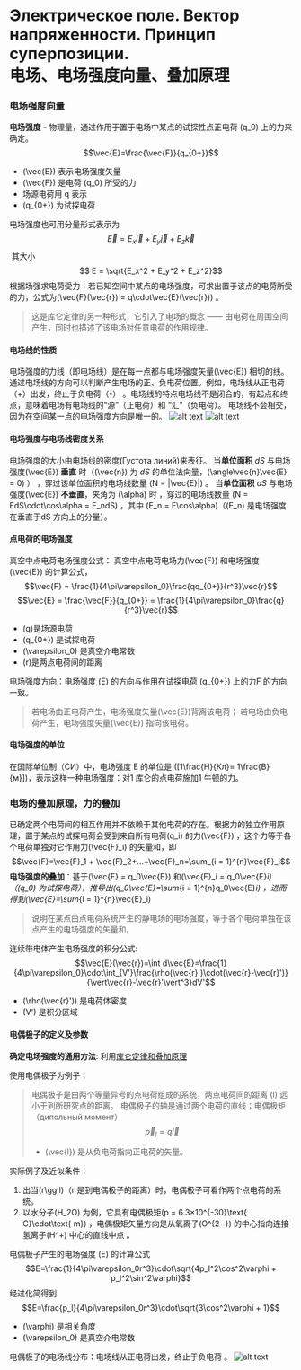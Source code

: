 # Электрическое поле. Вектор напряженности. Принцип суперпозиции. <br> 电场、电场强度向量、叠加原理

### 电场强度向量
**电场强度** - 物理量，通过作用于置于电场中某点的试探性点正电荷 \(q_0\) 上的力来确定。
$$\vec{E}=\frac{\vec{F}}{q_{0+}}$$
- \(\vec{E}\) 表示电场强度矢量
- \(\vec{F}\) 是电荷 \(q_0\) 所受的力
- 场源电荷用 q 表示
- \(q_{0+}\) 为试探电荷

电场强度也可用分量形式表示为$$\vec{E}=E_x\vec{i}+E_y\vec{j}+E_z\vec{k}$$ 其大小$$ E = \sqrt{E_x^2 + E_y^2 + E_z^2}$$根据场强求电荷受力：若已知空间中某点的电场强度，可求出置于该点的电荷所受的力，公式为\(\vec{F}(\vec{r}) = q\cdot\vec{E}(\vec{r})\) 。
>这是库仑定律的另一种形式，它引入了电场的概念 —— 由电荷在周围空间产生，同时也描述了该电场对任意电荷的作用规律。

#### 电场线的性质
电场强度的力线（即电场线）是在每一点都与电场强度矢量\(\vec{E}\) 相切的线。
通过电场线的方向可以判断产生电场的正、负电荷位置。例如，电场线从正电荷（+）出发，终止于负电荷（-） 。电场线的特点电场线不是闭合的，有起点和终点，意味着电场有电场线的“源”（正电荷）和 “汇”（负电荷）。
电场线不会相交，因为在空间某一点的电场强度方向是唯一的。
![alt text](image/孤立的正电荷.png)
![alt text](image/孤立的负电荷.png)

#### 电场强度与电场线密度关系
电场强度的大小由电场线的密度(Густота линий)来表征。
当**单位面积** $dS$ 与电场强度\(\vec{E}\) **垂直** 时（\(\vec{n}\) 为 $dS$ 的单位法向量，\(\angle\vec{n}\vec{E} = 0\) ） ，穿过该单位面积的电场线数量 \(N = |\vec{E}|\) 。
当**单位面积** $dS$ 与电场强度\(\vec{E}\) **不垂直**，夹角为 \(\alpha\) 时 ，穿过的电场线数量 \(N = EdS\cdot\cos\alpha = E_ndS\) ，其中 \(E_n = E\cos\alpha\)（\(E_n\) 是电场强度在垂直于dS 方向上的分量）。

#### 点电荷的电场强度
真空中点电荷电场强度公式：
真空中点电荷电场力\(\vec{F}\) 和电场强度\(\vec{E}\) 的计算公式，$$\vec{F} = \frac{1}{4\pi\varepsilon_0}\frac{qq_{0+}}{r^3}\vec{r}$$$$\vec{E} = \frac{\vec{F}}{q_{0+}} = \frac{1}{4\pi\varepsilon_0}\frac{q}{r^3}\vec{r}$$
- \(q\)是场源电荷
- \(q_{0+}\) 是试探电荷
- \(\varepsilon_0\) 是真空介电常数
- \(r\)是两点电荷间的距离
  
电场强度方向：电场强度 \(E\) 的方向与作用在试探电荷 \(q_{0+}\) 上的力F 的方向一致。
>若电场由正电荷产生，电场强度矢量\(\vec{E}\)背离该电荷；
>若电场由负电荷产生，电场强度矢量\(\vec{E}\) 指向该电荷。

#### 电场强度的单位
在国际单位制（СИ）中，电场强度 E 的单位是 \([1\frac{Н}{Кл}= 1\frac{В}{м}]\)，表示这样一种电场强度：对1 库仑的点电荷施加1 牛顿的力。

### 电场的叠加原理，力的叠加

已确定两个电荷间的相互作用并不依赖于其他电荷的存在。根据力的独立作用原理，置于某点的试探电荷会受到来自所有电荷\(q_i\) 的力\(\vec{F}\) ，这个力等于各个电荷单独对它作用力\(\vec{F}_i\) 的矢量和，即$$\vec{F}=\vec{F}_1 + \vec{F}_2+...+\vec{F}_n=\sum_{i = 1}^{n}\vec{F}_i$$**电场强度的叠加**：基于\(\vec{F} = q_0\vec{E}\) 和\(\vec{F}_i = q_0\vec{E}_i\)（\(q_0\) 为试探电荷），推导出\(q_0\vec{E}=\sum_{i = 1}^{n}q_0\vec{E}_i\) ，进而得到\(\vec{E}=\sum_{i = 1}^{n}\vec{E}_i\) 
>说明在某点由点电荷系统产生的静电场的电场强度，等于各个电荷单独在该点产生的电场强度的矢量和。

连续带电体产生电场强度的积分公式:
$$\vec{E}(\vec{r})=\int d\vec{E}=\frac{1}{4\pi\varepsilon_0}\cdot\int_{V'}\frac{\rho(\vec{r}')\cdot(\vec{r}-\vec{r}')}{\vert\vec{r}-\vec{r}'\vert^3}dV'$$
- \(\rho(\vec{r}')\) 是电荷体密度
- \(V'\) 是积分区域

#### 电偶极子的定义及参数
**确定电场强度的通用方法**: 利用<ins>库仑定律和叠加原理</ins>

使用电偶极子为例子：
> 电偶极子是由两个等量异号的点电荷组成的系统，两点电荷间的距离 \(l\) 远小于到所研究点的距离。
> 电偶极子的轴是通过两个电荷的直线；电偶极矩（дипольный момент）$$\vec{p}_l = q\vec{l}$$
> - \(\vec{l}\) 是从负电荷指向正电荷的矢量。

实际例子及近似条件：
1. 出当\(r\gg l\)（r 是到电偶极子的距离）时，电偶极子可看作两个点电荷的系统。
2. 以水分子\(H_2O\) 为例，它具有电偶极矩\(p = 6.3×10^{-30}\text{ C}\cdot\text{ m}\) ，电偶极矩矢量方向是从氧离子\(O^{2 -}\) 的中心指向连接氢离子\(H^+\) 中心的直线中点 。

电偶极子产生的电场强度 \(E\) 的计算公式$$E=\frac{1}{4\pi\varepsilon_0r^3}\cdot\sqrt{4p_l^2\cos^2\varphi + p_l^2\sin^2\varphi}$$经过化简得到$$E=\frac{p_l}{4\pi\varepsilon_0r^3}\cdot\sqrt{3\cos^2\varphi + 1}$$
- \(\varphi\) 是相关角度
- \(\varepsilon_0\) 是真空介电常数

电偶极子的电场线分布：电场线从正电荷出发，终止于负电荷 。
![alt text](image/电偶极子电场线.png)
